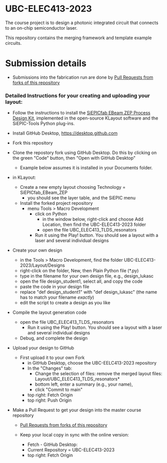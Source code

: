 # UBC-ELEC413-2023

The course project is to design a photonic integrated circuit that connects to an on-chip semiconductor laser.

This repository contains the merging framework and template example circuits.


# Submission details

  * Submissions into the fabrication run are done by [Pull Requests from forks of this repository](https://docs.github.com/en/pull-requests/collaborating-with-pull-requests/proposing-changes-to-your-work-with-pull-requests/creating-a-pull-request-from-a-fork)
  


### Detailed Instructions for your creating and uploading your layout:

* Follow the instructions to install the [SiEPICfab EBeam ZEP Process Design Kit](https://github.com/SiEPIC/SiEPICfab-EBeam-ZEP-PDK), implemented in the open-source KLayout software and the SiEPIC-Tools Python plug-ins.

* Install GitHub Desktop, https://desktop.github.com

* Fork this repository

* Clone the repostory fork using GitHub Desktop. Do this by clicking on the green "Code" button, then "Open with GitHub Desktop"
  * Example below assumes it is installed in your Documents folder.

* in KLayout:
  * Create a new empty layout choosing Technology = SiEPICfab_EBeam_ZEP
    * you should see the layer table, and the SiEPIC menu
  * Install the forked project repository
    * menu Tools > Macro Development
	    * click on Python
		  * in the window below, right-click and choose Add Location, then find the UBC-ELEC413-2023 folder
		  * open the file UBC_ELEC413_TLDS_resonators
  		* Run it using the Play! button. You should see a layout with a laser and several individual designs

* Create your own design
  * in the Tools > Macro Development, find the folder UBC-ELEC413-2023/Layout/Designs
  * right-click on the folder, New, then Plain Python file (*.py)
  * type in the filename for your own design file, e.g., design_lukasc
  * open the file design_student1, select all, and copy the code
  * paste the code in your design file
  * replace "def design_student1" with "def design_lukasc" (the name has to match your filename *exactly*)
  * edit the script to create a design as you like

* Compile the layout generation code
  * open the file UBC_ELEC413_TLDS_resonators
	* Run it using the Play! button. You should see a layout with a laser and several individual designs
  * Debug, and complete the design

* Upload your design to GitHub
  * First upload it to your own Fork
    * in GitHub Desktop, choose the UBC-EELC413-2023 repository
    * In the "Changes" tab:
      * Change the selection of files: remove the merged layout files: Layout/UBC_ELEC413_TLDS_resonators*
      * bottom left, enter a summary (e.g., your name), 
      * click "Commit to main" 
    * top right: Fetch Origin
    * top right: Push Origin

* Make a Pull Request to get your design into the master course repository
  *   [Pull Requests from forks of this repository](https://docs.github.com/en/pull-requests/collaborating-with-pull-requests/proposing-changes-to-your-work-with-pull-requests/creating-a-pull-request-from-a-fork)
  
  * Keep your local copy in sync with the online version:
     * Fetch - GitHub Desktop:
     * Current Repository = UBC-ELEC413-2023
     * top right: Fetch Origin



